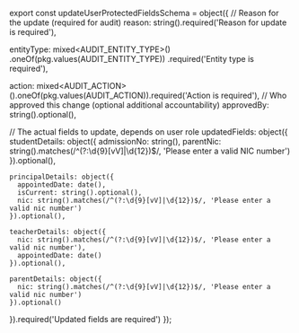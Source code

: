 export const updateUserProtectedFieldsSchema = object({
  // Reason for the update (required for audit)
  reason: string().required('Reason for update is required'),

  entityType: mixed<AUDIT_ENTITY_TYPE>()
    .oneOf(pkg.values(AUDIT_ENTITY_TYPE))
    .required('Entity type is required'),

  action: mixed<AUDIT_ACTION>().oneOf(pkg.values(AUDIT_ACTION)).required('Action is required'),
  // Who approved this change (optional additional accountability)
  approvedBy: string().optional(),

  // The actual fields to update, depends on user role
  updatedFields: object({
    studentDetails: object({
      admissionNo: string(),
      parentNic: string().matches(/^(?:\d{9}[vV]|\d{12})$/, 'Please enter a valid NIC number')
    }).optional(),

    principalDetails: object({
      appointedDate: date(),
      isCurrent: string().optional(),
      nic: string().matches(/^(?:\d{9}[vV]|\d{12})$/, 'Please enter a valid nic number')
    }).optional(),

    teacherDetails: object({
      nic: string().matches(/^(?:\d{9}[vV]|\d{12})$/, 'Please enter a valid nic number'),
      appointedDate: date()
    }).optional(),

    parentDetails: object({
      nic: string().matches(/^(?:\d{9}[vV]|\d{12})$/, 'Please enter a valid nic number')
    }).optional()
  }).required('Updated fields are required')
});